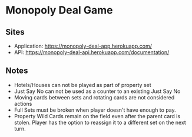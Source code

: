 # Monopoly Deal Game

## Sites

- Application: https://monopoly-deal-app.herokuapp.com/
- API: https://monopoly-deal-api.herokuapp.com/documentation/


## Notes
- Hotels/Houses can not be played as part of property set
- Just Say No can not be used as a counter to an existing Just Say No
- Moving cards between sets and rotating cards are not considered actions
- Full Sets must be broken when player doesn't have enough to pay.
- Property Wild Cards remain on the field even after the parent card is stolen. Player has the option to reassign it to a different set on the next turn.
